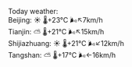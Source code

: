 Today weather:  
Beijing: ☀️   🌡️+23°C 🌬️↖7km/h  
Tianjin: ⛅️  🌡️+21°C 🌬️↖15km/h  
Shijiazhuang: ☀️   🌡️+21°C 🌬️↙12km/h  
Tangshan: ⛅️  🌡️+17°C 🌬️←16km/h  
